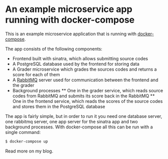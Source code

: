 # An example microservice app running with docker-compose

This is an example microservice application that is running with [docker-compose](https://docs.docker.com/compose/).

The app consists of the following components:
* Frontend built with sinatra, which allows submitting source codes
* A PostgreSQL database used by the frontend for storing data
* A Grader microservice which grades the sources codes and returns a score for each of them
* A [RabbitMQ](https://www.rabbitmq.com/) server used for communication between the frontend and the grader
* Background processes
  ** One in the grader service, which reads source codes from RabbitMQ and submits its score back in the RabbitMQ
  ** One in the frontend service, which reads the scores of the source codes and stores them in the PostgreSQL database
  
The app is fairly simple, but in order to run it you need one database server, one rabbitmq server, one app server for the sinatra app and two background processes. With docker-compose all this can be run with a single command:

```bash
$ docker-compose up
```
  
Read more on my blog.

